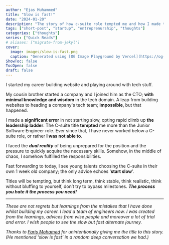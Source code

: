 ```yaml
---
author: "Ejas Muhammed"
title: "Slow is fast!"
date: "2024-01-20"
description: "The story of how c-suite role tempted me and how I made the obvious mistake!"
tags: ["short-post", "startup", "entreprenurship", "thoughts"]
categories: ["thoughts"]
series: ["Quick Reads"]
# aliases: ["migrate-from-jekyl"]
cover:
  image: images/slow-is-fast.png
  caption: "Generated using [OG Image Playground by Vercel](https://og-playground.vercel.app/)"
ShowToc: false
TocOpen: false
draft: false
---
```


I started my career building website and playing around with tech stuff.

My cousin brother started a company and I joined him as the CTO; **with minimal knowledge and wisdom** in the tech domain. A leap from building websites to heading a company's tech team; **impossible**, but that happened.

I made a **significant error** in not starting slow, opting rapid climb up **the leadership ladder**. The C-suite title **tempted** me more than the Junior Software Engineer role. Ever since that, I have never worked below a C-suite role, or rather **I was not able to**.

I faced the _**dual reality**_ of being unprepared for the position and the pressure to quickly acquire the necessary skills. Somehow, in the middle of chaos, I somehow fulfilled the responsibilities.

Fast forwarding to today, I see young talents choosing the C-suite in their own 1 week old company; the only advice echoes ‘**start slow**’.

Titles will be tempting, but think long term, think stable, think realistic, think without bluffing to yourself, don’t try to bypass milestones. _**The process you hate it the process you need!**_

----------

_These are not regrets but learnings from the mistakes that I have done whilst building my career. I lead a team of engineers now. I was created from the learnings, advices from wise people and moreover a lot of trial and error. I wish people to see the slow but fast alternate journey._


_Thanks to [Faris Mohamed](https://farismohamed.me/) for unintentionally giving me the title to this story. (He mentioned ‘slow is fast’ in a random deep conversation we had.)_